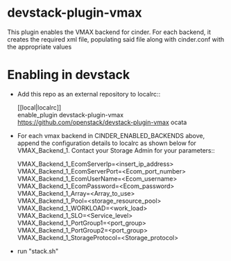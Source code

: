 # devstack-plugin-vmax
This plugin enables the VMAX backend for cinder. For each backend, it creates the required xml file, populating said file along with cinder.conf with the appropriate values

# Enabling in devstack
* Add this repo as an external repository to localrc::

     [[local|localrc]]</br>
     enable_plugin devstack-plugin-vmax https://github.com/openstack/devstack-plugin-vmax ocata

* For each vmax backend in CINDER_ENABLED_BACKENDS above, append the
configuration details to localrc as shown below for VMAX_Backend_1. Contact
your Storage Admin for your parameters::

    VMAX_Backend_1_EcomServerIp=<insert_ip_address></br>
    VMAX_Backend_1_EcomServerPort=<Ecom_port_number></br>
    VMAX_Backend_1_EcomUserName=<Ecom_username></br>
    VMAX_Backend_1_EcomPassword=<Ecom_password></br>
    VMAX_Backend_1_Array=<Array_to_use></br>
    VMAX_Backend_1_Pool=<storage_resource_pool></br>
    VMAX_Backend_1_WORKLOAD=<work_load></br>
    VMAX_Backend_1_SLO=<Service_level></br>
    VMAX_Backend_1_PortGroup1=<port_group></br>
    VMAX_Backend_1_PortGroup2=<port_group></br>
    VMAX_Backend_1_StorageProtocol=<Storage_protocol>

* run "stack.sh"
